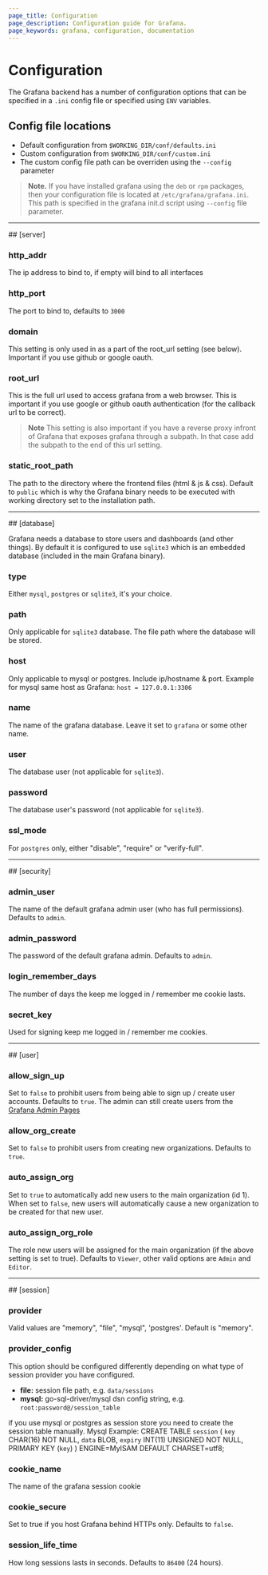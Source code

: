 ```yaml
---
page_title: Configuration
page_description: Configuration guide for Grafana.
page_keywords: grafana, configuration, documentation
---
```


# Configuration

The Grafana backend has a number of configuration options that can be specified in a `.ini` config file
or specified using `ENV` variables.

## Config file locations

- Default configuration from `$WORKING_DIR/conf/defaults.ini`
- Custom configuration from `$WORKING_DIR/conf/custom.ini`
- The custom config file path can be overriden using the `--config` parameter

> **Note.** If you have installed grafana using the `deb` or `rpm` packages, then your configuration file is located
> at `/etc/grafana/grafana.ini`. This path is specified in the grafana init.d script using `--config` file
> parameter.

<hr>
## [server]

### http_addr
The ip address to bind to, if empty will bind to all interfaces

### http_port
The port to bind to, defaults to `3000`

### domain
This setting is only used in as a part of the root_url setting (see below). Important if you
use github or google oauth.

### root_url
This is the full url used to access grafana from a web browser. This is important if you use
google or github oauth authentication (for the callback url to be correct).

> **Note** This setting is also important if you have a reverse proxy infront of Grafana
> that exposes grafana through a subpath. In that case add the subpath to the end of this url setting.

### static_root_path
The path to the directory where the frontend files (html & js & css). Default to `public` which is
why the Grafana binary needs to be executed with working directory set to the installation path.

<hr>
## [database]

Grafana needs a database to store users and dashboards (and other things). By default it is configured to
use `sqlite3` which is an embedded database (included in the main Grafana binary).

### type
Either `mysql`, `postgres` or `sqlite3`, it's your choice.

### path
Only applicable for `sqlite3` database. The file path where the database will be stored.

### host
Only applicable to mysql or postgres. Include ip/hostname & port.
Example for mysql same host as Grafana: `host = 127.0.0.1:3306`

### name
The name of the grafana database. Leave it set to `grafana` or some other name.

### user
The database user (not applicable for `sqlite3`).

### password
The database user's password (not applicable for `sqlite3`).

### ssl_mode
For `postgres` only, either "disable", "require" or "verify-full".

<hr>
## [security]

### admin_user
The name of the default grafana admin user (who has full permissions). Defaults to `admin`.

### admin_password
The password of the default grafana admin.  Defaults to `admin`.

### login_remember_days
The number of days the keep me logged in / remember me cookie lasts.

### secret_key
Used for signing keep me logged in / remember me cookies.

<hr>
## [user]

### allow_sign_up
Set to `false` to prohibit users from being able to sign up / create user accounts. Defaults to `true`.
The admin can still create users from the [Grafana Admin Pages](../reference/admin.md)

### allow_org_create
Set to `false` to prohibit users from creating new organizations. Defaults to `true`.

### auto_assign_org
Set to `true` to automatically add new users to the main organization (id 1). When set to `false`,
new users will automatically cause a new organization to be created for that new user.

### auto_assign_org_role
The role new users will be assigned for the main organization (if the above setting is set to true).
Defaults to `Viewer`, other valid options are `Admin` and `Editor`.

<hr>
## [session]

### provider
Valid values are "memory", "file", "mysql", 'postgres'. Default is "memory".

### provider_config
This option should be configured differently depending on what type of session provider you have configured.

- **file:** session file path, e.g. `data/sessions`
- **mysql:** go-sql-driver/mysql dsn config string, e.g. `root:password@/session_table`

if you use mysql or postgres as session store you need to create the session table manually.
Mysql Example:
    CREATE TABLE `session` (
        `key`       CHAR(16) NOT NULL,
        `data`      BLOB,
        `expiry`    INT(11) UNSIGNED NOT NULL,
        PRIMARY KEY (`key`)
    ) ENGINE=MyISAM DEFAULT CHARSET=utf8;

### cookie_name
The name of the grafana session cookie

### cookie_secure
Set to true if you host Grafana behind HTTPs only. Defaults to `false`.

### session_life_time
How long sessions lasts in seconds. Defaults to `86400` (24 hours).


